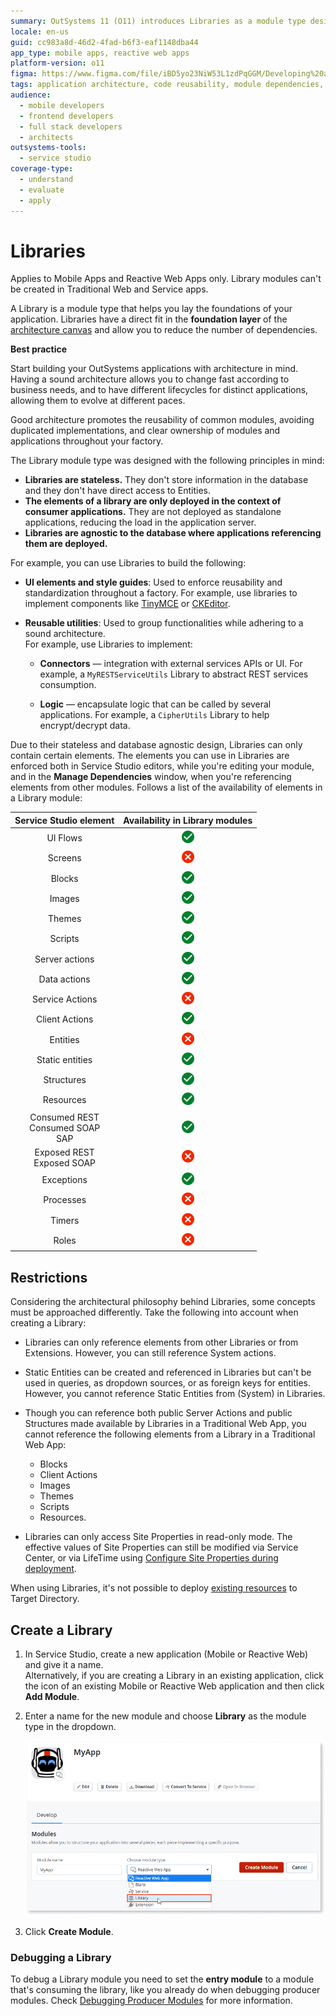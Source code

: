 ```yaml
---
summary: OutSystems 11 (O11) introduces Libraries as a module type designed to enhance application architecture by promoting reusability and reducing dependencies.
locale: en-us
guid: cc983a8d-46d2-4fad-b6f3-eaf1148dba44
app_type: mobile apps, reactive web apps
platform-version: o11
figma: https://www.figma.com/file/iBD5yo23NiW53L1zdPqGGM/Developing%20an%20Application?node-id=280:40
tags: application architecture, code reusability, module dependencies, stateless modules, database agnosticism
audience:
  - mobile developers
  - frontend developers
  - full stack developers
  - architects
outsystems-tools:
  - service studio
coverage-type:
  - understand
  - evaluate
  - apply
---
```


# Libraries

<div class="info" markdown="1">

Applies to Mobile Apps and Reactive Web Apps only.
Library modules can't be created in Traditional Web and Service apps.

</div>

A Library is a module type that helps you lay the foundations of your application. Libraries have a direct fit in the **foundation layer** of the [architecture canvas](https://success.outsystems.com/documentation/best_practices/architecture/designing_the_architecture_of_your_outsystems_applications/the_architecture_canvas/) and allow you to reduce the number of dependencies.

<div class="info" markdown="1">

**Best practice**

Start building your OutSystems applications with architecture in mind. Having a sound architecture allows you to change fast according to business needs, and to have different lifecycles for distinct applications, allowing them to evolve at different paces.

Good architecture promotes the reusability of common modules, avoiding duplicated implementations, and clear ownership of modules and applications throughout your factory.

</div>

The Library module type was designed with the following principles in mind:

* **Libraries are stateless.** They don't store information in the database and they don't have direct access to Entities.
* **The elements of a library are only deployed in the context of consumer applications.** They are not deployed as standalone applications, reducing the load in the application server.
* **Libraries are agnostic to the database where applications referencing them are deployed.**

For example, you can use Libraries to build the following:

* **UI elements and style guides**: Used to enforce reusability and standardization throughout a factory. For example, use libraries to implement components like [TinyMCE](https://www.outsystems.com/forge/component-overview/1263/inputtotinymce) or [CKEditor](https://www.outsystems.com/forge/component-overview/97/ckeditor).

* **Reusable utilities**: Used to group functionalities while adhering to a sound architecture.  
For example, use Libraries to implement:

    * **Connectors** — integration with external services APIs or UI. For example, a `MyRESTServiceUtils` Library to abstract REST services consumption.

    * **Logic** — encapsulate logic that can be called by several applications. For example, a `CipherUtils` Library to help encrypt/decrypt data.

Due to their stateless and database agnostic design, Libraries can only contain certain elements. The elements you can use in Libraries are enforced both in Service Studio editors, while you're editing your module, and in the **Manage Dependencies** window, when you're referencing elements from other modules. Follows a list of the availability of elements in a Library module:

| Service Studio element | Availability in Library modules |
| :---: | :---: |
| UI Flows | ![Green check circle icon indicating availability of elements in Library modules.](images/ic_check_circle.png "Check Circle Icon") |
| Screens | ![Red cancel icon indicating unavailability of elements in Library modules.](images/ic_cancel.png "Cancel Icon") |
| Blocks | ![Green check circle icon indicating availability of elements in Library modules.](images/ic_check_circle.png "Check Circle Icon") |
| Images | ![Green check circle icon indicating availability of elements in Library modules.](images/ic_check_circle.png "Check Circle Icon") |
| Themes | ![Green check circle icon indicating availability of elements in Library modules.](images/ic_check_circle.png "Check Circle Icon") |
| Scripts | ![Green check circle icon indicating availability of elements in Library modules.](images/ic_check_circle.png "Check Circle Icon") |
| Server actions | ![Green check circle icon indicating availability of elements in Library modules.](images/ic_check_circle.png "Check Circle Icon") |
| Data actions | ![Green check circle icon indicating availability of elements in Library modules.](images/ic_check_circle.png "Check Circle Icon") |
| Service Actions | ![Red cancel icon indicating unavailability of elements in Library modules.](images/ic_cancel.png "Cancel Icon") |
| Client Actions | ![Green check circle icon indicating availability of elements in Library modules.](images/ic_check_circle.png "Check Circle Icon") |
| Entities | ![Red cancel icon indicating unavailability of elements in Library modules.](images/ic_cancel.png "Cancel Icon") |
| Static entities | ![Green check circle icon indicating availability of elements in Library modules.](images/ic_check_circle.png "Check Circle Icon") |
| Structures | ![Green check circle icon indicating availability of elements in Library modules.](images/ic_check_circle.png "Check Circle Icon") |
| Resources | ![Green check circle icon indicating availability of elements in Library modules.](images/ic_check_circle.png "Check Circle Icon") |
| Consumed REST<br/>Consumed SOAP<br/>SAP | ![Green check circle icon indicating availability of elements in Library modules.](images/ic_check_circle.png "Check Circle Icon") |
| Exposed REST<br/>Exposed SOAP  | ![Red cancel icon indicating unavailability of elements in Library modules.](images/ic_cancel.png "Cancel Icon") |
| Exceptions | ![Green check circle icon indicating availability of elements in Library modules.](images/ic_check_circle.png "Check Circle Icon") |
| Processes | ![Red cancel icon indicating unavailability of elements in Library modules.](images/ic_cancel.png "Cancel Icon") |
| Timers | ![Red cancel icon indicating unavailability of elements in Library modules.](images/ic_cancel.png "Cancel Icon") |
| Roles | ![Red cancel icon indicating unavailability of elements in Library modules.](images/ic_cancel.png "Cancel Icon")|

## Restrictions

Considering the architectural philosophy behind Libraries, some concepts must be approached differently. Take the following into account when creating a Library:

* Libraries can only reference elements from other Libraries or from Extensions. However, you can still reference System actions.

* Static Entities can be created and referenced in Libraries but can't be used in queries, as dropdown sources, or as foreign keys for entities. However, you cannot reference Static Entities from (System) in Libraries.
* Though you can reference both public Server Actions and public Structures made available by Libraries in a Traditional Web App, you cannot reference the following elements from a Library in a Traditional Web App:
    * Blocks
    * Client Actions
    * Images
    * Themes
    * Scripts
    * Resources.
* Libraries can only access Site Properties in read-only mode. The effective values of Site Properties can still be modified via Service Center, or via LifeTime using [Configure Site Properties during deployment](../../deploying-apps/tp-configure-site-properties-during-deploy.md).
  
<div class="info" markdown="1">

When using Libraries, it's not possible to deploy [existing resources](../data/resources.md) to Target Directory.

</div>

## Create a Library

1. In Service Studio, create a new application (Mobile or Reactive Web) and give it a name.  
    Alternatively, if you are creating a Library in an existing application, click the icon of an existing Mobile or Reactive Web application and then click **Add Module**.

1. Enter a name for the new module and choose **Library** as the module type in the dropdown.

    ![Screenshot of the Service Studio interface showing the process of creating a new Library module.](images/ss-create-library.png "Service Studio Create Library Interface")

1. Click **Create Module**.

### Debugging a Library

To debug a Library module you need to set the **entry module** to a module that's consuming the library, like you already do when debugging producer modules. Check [Debugging Producer Modules](../../debugging-apps/debug-producer-modules.md) for more information.
